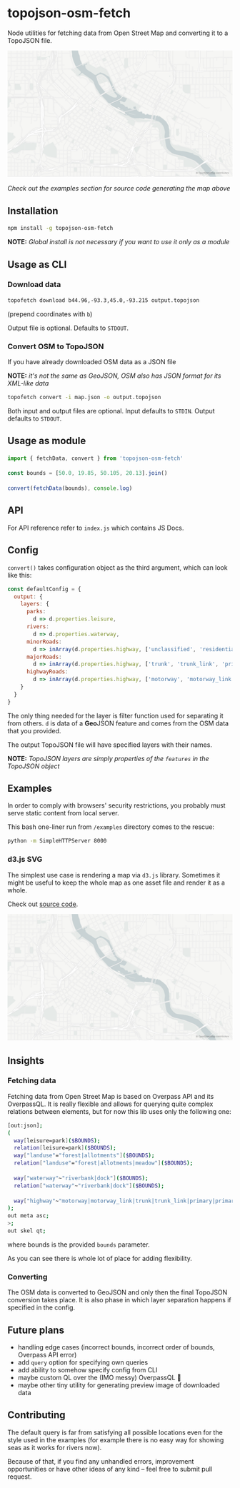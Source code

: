 # topojson-osm-fetch

Node utilities for fetching data from Open Street Map and converting it to a TopoJSON file.

![](/screenshots/minneapolis.png)

_Check out the examples section for source code generating the map above_

## Installation

```bash
npm install -g topojson-osm-fetch
```
**NOTE:** _Global install is not necessary if you want to use it only as a module_

## Usage as CLI

### Download data

```bash
topofetch download b44.96,-93.3,45.0,-93.215 output.topojson
```
(prepend coordinates with `b`)

Output file is optional. Defaults to `STDOUT`.

### Convert OSM to TopoJSON

If you have already downloaded OSM data as a JSON file

**NOTE:** _it's not the same as GeoJSON, OSM also has JSON format for its XML-like data_

```bash
topofetch convert -i map.json -o output.topojson
```

Both input and output files are optional. Input defaults to `STDIN`. Output defaults to `STDOUT`.

## Usage as module
```js
import { fetchData, convert } from 'topojson-osm-fetch'

const bounds = [50.0, 19.85, 50.105, 20.13].join()

convert(fetchData(bounds), console.log)
```

## API

For API reference refer to `index.js` which contains JS Docs.

## Config

`convert()` takes configuration object as the third argument, which can look like this:

```js
const defaultConfig = {
  output: {
    layers: {
      parks:
        d => d.properties.leisure,
      rivers:
        d => d.properties.waterway,
      minorRoads:
        d => inArray(d.properties.highway, ['unclassified', 'residential', 'pedestrian', 'living_street', 'road', 'tertiary', 'tertiary_link']),
      majorRoads:
        d => inArray(d.properties.highway, ['trunk', 'trunk_link', 'primary', 'primary_link', 'secondary', 'secondary_link']),
      highwayRoads:
        d => inArray(d.properties.highway, ['motorway', 'motorway_link']),
    }
  }
}
```
The only thing needed for the layer is filter function used for separating it from others. `d` is data of a **Geo**JSON feature and comes from the OSM data that you provided.

The output TopoJSON file will have specified layers with their names.

**NOTE:** _TopoJSON layers are simply properties of the `features` in the TopoJSON object_

## Examples
In order to comply with browsers' security restrictions, you probably must serve static content from local server.

This bash one-liner run from `/examples` directory comes to the rescue:
```bash
python -m SimpleHTTPServer 8000
```

### d3.js SVG

The simplest use case is rendering a map via `d3.js` library. Sometimes it might be useful to keep the whole map as one asset file and render it as a whole.

Check out [source code](/examples/d3.html).

![](/screenshots/minneapolis.png)

## Insights

### Fetching data

Fetching data from Open Street Map is based on Overpass API and its OverpassQL. It is really flexible and allows for querying quite complex relations between elements, but for now this lib uses only the following one:

```bash
[out:json];
(
  way[leisure=park]($BOUNDS);
  relation[leisure=park]($BOUNDS);
  way["landuse"="forest|allotments"]($BOUNDS);
  relation["landuse"="forest|allotments|meadow"]($BOUNDS);

  way["waterway"~"riverbank|dock"]($BOUNDS);
  relation["waterway"~"riverbank|dock"]($BOUNDS);

  way["highway"~"motorway|motorway_link|trunk|trunk_link|primary|primary_link|secondary|secondary_link|tertiary|tertiary_link|road|road|living_street|pedestrian|residential|unclassified"]($BOUNDS);
);
out meta asc;
>;
out skel qt;
```

where bounds is the provided `bounds` parameter.

As you can see there is whole lot of place for adding flexibility.

### Converting

The OSM data is converted to GeoJSON and only then the final TopoJSON conversion takes place. It is also phase in which layer separation happens if specified in the config.

## Future plans

- handling edge cases (incorrect bounds, incorrect order of bounds, Overpass API error)
- add `query` option for specifying own queries
- add ability to somehow specify config from CLI
- maybe custom QL over the (IMO messy) OverpassQL 🤔
- maybe other tiny utility for generating preview image of downloaded data

## Contributing

The default query is far from satisfying all possible locations even for the style used in the examples (for example there is no easy way for showing seas as it works for rivers now).

Because of that, if you find any unhandled errors, improvement opportunities or have other ideas of any kind – feel free to submit pull request.
